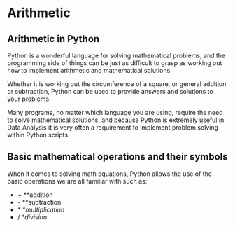 # Arithmetic

## Arithmetic in Python

Python is a wonderful language for solving mathematical problems, and the programming side of things can be just as difficult to grasp as working out how to implement arithmetic and mathematical solutions. 

Whether it is working out the circumference of a square, or general addition or subtraction, Python can be used to provide answers and solutions to your problems. 

Many programs, no matter which language you are using, require the need to solve mathematical solutions, and because Python is extremely useful in Data Analysis it is very often a requirement to implement problem solving within Python scripts. 

## Basic mathematical operations and their symbols

When it comes to solving math equations, Python allows the use of the basic operations we are all familiar with such as:

- \+  **addition
- \-  **subtraction
- \*  **multiplication*
- \/  **division*

